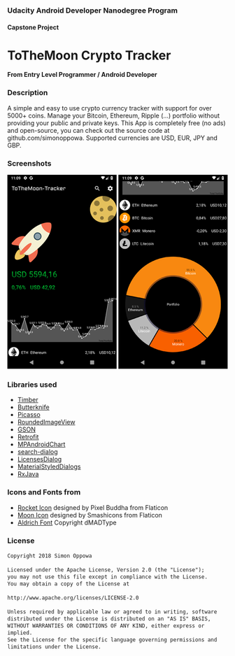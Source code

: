 ### Udacity Android Developer Nanodegree Program
#### Capstone Project
# ToTheMoon Crypto Tracker

__From Entry Level Programmer / Android Developer__

### Description
A simple and easy to use crypto currency tracker with support for over 5000+ coins.
Manage your Bitcoin, Ethereum, Ripple (…) portfolio without providing your public and private keys.
This App is completely free (no ads) and open-source, you can check out the source code at github.com/simonoppowa.
Supported currencies are USD, EUR, JPY and GBP.

### Screenshots

![](https://github.com/simonoppowa/Capstone-Project/blob/master/screens/screenshot1.png?raw=true) ![](https://github.com/simonoppowa/Capstone-Project/blob/master/screens/screenshot2.png?raw=true)

### Libraries used
* [Timber](https://github.com/JakeWharton/timber)
* [Butterknife](https://github.com/JakeWharton/butterknife)
* [Picasso](https://github.com/square/picasso)
* [RoundedImageView](https://github.com/vinc3m1/RoundedImageView)
* [GSON](https://github.com/google/gson)
* [Retrofit](https://github.com/square/retrofit)
* [MPAndroidChart](https://github.com/PhilJay/MPAndroidChart)
* [search-dialog](https://github.com/mirrajabi/search-dialog)
* [LicensesDialog](https://github.com/PSDev/LicensesDialog)
* [MaterialStyledDialogs](https://github.com/javiersantos/MaterialStyledDialogs)
* [RxJava](https://github.com/ReactiveX/RxJava)

### Icons and Fonts from
* [Rocket Icon](https://www.flaticon.com/free-icon/rocket_214337) designed by Pixel Buddha from Flaticon
* [Moon Icon](https://www.flaticon.com/free-icon/moon_1137453) designed by Smashicons from Flaticon
* [Aldrich Font](https://fonts.google.com/specimen/Aldrich?selection.family=Aldrich) Copyright dMADType


### License
```
Copyright 2018 Simon Oppowa
    
Licensed under the Apache License, Version 2.0 (the "License");
you may not use this file except in compliance with the License.
You may obtain a copy of the License at

http://www.apache.org/licenses/LICENSE-2.0

Unless required by applicable law or agreed to in writing, software
distributed under the License is distributed on an "AS IS" BASIS,
WITHOUT WARRANTIES OR CONDITIONS OF ANY KIND, either express or implied.
See the License for the specific language governing permissions and
limitations under the License.
```